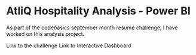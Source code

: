 # AtliQ Hospitality Analysis - Power BI
As part of the codebasics september month resume challenge, I have worked on this analysis project.

Link to the challenge
Link to Interactive Dashboard
